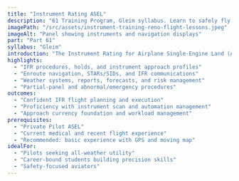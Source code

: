 ```yaml
---
title: "Instrument Rating ASEL"
description: "61 Training Program, Gleim syllabus. Learn to safely fly in low visibility and complex airspace using the full suite of modern instruments."
imagePath: "/src/assets/instrument-training-reno-flight-lessons.jpeg"
imageAlt: "Panel showing instruments and navigation displays"
part: "Part 61"
syllabus: "Gleim"
introduction: "The Instrument Rating for Airplane Single-Engine Land (ASEL) is a critical step for pilots looking to enhance their flying skills and expand their operational capabilities. This advanced training program focuses on teaching pilots how to navigate and control an aircraft solely by reference to instruments, enabling safe flight in a variety of weather conditions and airspace environments. Through a combination of ground instruction and practical flight training, you'll learn essential IFR (Instrument Flight Rules) procedures, including instrument approaches, holds, and enroute navigation. Our experienced instructors will guide you through the complexities of instrument flying, helping you build confidence and proficiency. By the end of this program, you'll be prepared to pass the FAA Instrument Rating Knowledge Test and Practical Test, equipping you with the skills needed to fly safely and effectively in all weather conditions."
highlights:
  - "IFR procedures, holds, and instrument approach profiles"
  - "Enroute navigation, STARs/SIDs, and IFR communications"
  - "Weather systems, reports, forecasts, and risk management"
  - "Partial-panel and abnormal/emergency procedures"
outcomes:
  - "Confident IFR flight planning and execution"
  - "Proficiency with instrument scan and automation management"
  - "Approach currency foundation and workload management"
prerequisites:
  - "Private Pilot ASEL"
  - "Current medical and recent flight experience"
  - "Recommended: basic experience with GPS and moving map"
idealFor:
  - "Pilots seeking all-weather utility"
  - "Career-bound students building precision skills"
  - "Safety-focused aviators"
---
```

